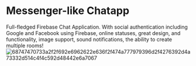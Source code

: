 # Messenger-like Chatapp
Full-fledged Firebase Chat Application. With social authentication including Google and Facebook using Firebase, online statuses, great design, and functionality, image support, sound notifications, the ability to create multiple rooms!
![68747470733a2f2f692e6962622e636f2f474a777979396d2f4276392d4a73332d514c4f4c592d48442e6a7067](https://user-images.githubusercontent.com/70101790/194822211-96676d5c-350f-4e57-bd10-d94d54b2642d.jpeg)
